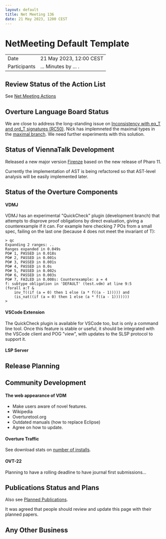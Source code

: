 ```yaml
---
layout: default
title: Net Meeting 136
date: 21 May 2023, 1200 CEST
---
```


<script src="https://code.jquery.com/jquery-1.11.1.min.js">
</script>
<script src="/javascripts/edit.js"></script>
<script>setEditButonNm();</script>

# NetMeeting Default Template

|||
|---|---|
| Date | 21 May 2023, 12:00 CEST |
| Participants | ... Minutes by ... . |


## Review Status of the Action List

See [Net Meeting Actions](https://github.com/overturetool/overturetool.github.io/issues?q=is%3Aopen+is%3Aissue+label%3A%22action+net-meeting%22)


## Overture Language Board Status

We are close to address the long-standing issue on [Inconsistency with eq_T and ord_T signatures (RC50)](https://github.com/overturetool/language/issues/50).
Nick has implemneted the maximal types in the [maximal branch](https://github.com/nickbattle/vdmj/tree/maximal).
We need further experiments with this solution.

## Status of ViennaTalk Development
Released a new major version [Firenze](https://github.com/tomooda/ViennaTalk/releases/tag/firenze) based on the new release of Pharo 11.

Currently the implementation of AST is being refactored so that AST-level analysis will be easily implemented later.

##  Status of the Overture Components

#### VDMJ
VDMJ has an experimental "QuickCheck" plugin (development branch) that attempts to disprove proof obligations by direct evaluation, giving a counterexample if it can. For example here checking 7 POs from a small spec, failing on the last one (because 4 does not meet the invariant of T):
```
> qc
Expanding 2 ranges: ..
Ranges expanded in 0.049s
PO# 1, PASSED in 0.018s
PO# 2, PASSED in 0.001s
PO# 3, PASSED in 0.001s
PO# 4, PASSED in 0.0s
PO# 5, PASSED in 0.002s
PO# 6, PASSED in 0.003s
PO# 7, FAILED in 0.008s: Counterexample: a = 4
f: subtype obligation in 'DEFAULT' (test.vdm) at line 9:5
(forall a:T &
    inv_T((if (a = 0) then 1 else (a * f((a - 1))))) and
    (is_nat((if (a = 0) then 1 else (a * f((a - 1)))))))
>
```

#### VSCode Extension
The QuickCheck plugin is available for VSCode too, but is only a command line tool. Once this feature is stable or useful, it should be integrated with the VSCode client and POG "view", with updates to the SLSP protocol to support it.

#### LSP Server

##  Release Planning

##  Community Development

#### The web appearance of VDM 

* Make users aware of novel features.
* Wikipedia
* Overturetool.org
* Outdated manuals (how to replace Eclipse)
* Agree on how to update.

#### Overture Traffic

See download stats on [number of installs](https://marketplace.visualstudio.com/items?itemName=overturetool.vdm-vscode).


#### OVT-22 

Planning to have a rolling deadline to have journal first submissions...

##  Publications Status and Plans

Also see [Planned Publications](https://www.overturetool.org/publications/PlannedPublications.html).

It was agreed that people should review and update this page with their planned papers.

##  Any Other Business


<div id="edit_page_div"></div>

